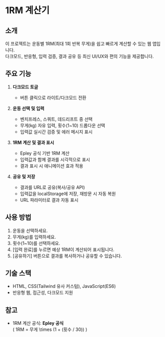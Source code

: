 # 1RM 계산기

## 소개

이 프로젝트는 운동별 1RM(최대 1회 반복 무게)을 쉽고 빠르게 계산할 수 있는 웹 앱입니다.  
다크모드, 반응형, 입력 검증, 결과 공유 등 최신 UI/UX와 편의 기능을 제공합니다.

## 주요 기능

1. **다크모드 토글**

   - 버튼 클릭으로 라이트/다크모드 전환

2. **운동 선택 및 입력**

   - 벤치프레스, 스쿼트, 데드리프트 중 선택
   - 무게(kg) 자유 입력, 횟수(1~10) 드롭다운 선택
   - 입력값 실시간 검증 및 에러 메시지 표시

3. **1RM 계산 및 결과 표시**

   - Epley 공식 기반 1RM 계산
   - 입력값과 함께 결과를 시각적으로 표시
   - 결과 표시 시 애니메이션 효과 적용

4. **공유 및 저장**
   - 결과를 URL로 공유(복사/공유 API)
   - 입력값을 localStorage에 저장, 재방문 시 자동 복원
   - URL 파라미터로 결과 자동 표시

## 사용 방법

1. 운동을 선택하세요.
2. 무게(kg)를 입력하세요.
3. 횟수(1~10)를 선택하세요.
4. [입력 완료]를 누르면 예상 1RM이 계산되어 표시됩니다.
5. [공유하기] 버튼으로 결과를 복사하거나 공유할 수 있습니다.

## 기술 스택

- HTML, CSS(Tailwind 유사 커스텀), JavaScript(ES6)
- 반응형 웹, 접근성, 다크모드 지원

## 참고

- 1RM 계산 공식: **Epley 공식**  
  \( 1RM = 무게 \times (1 + (횟수 / 30)) \)
